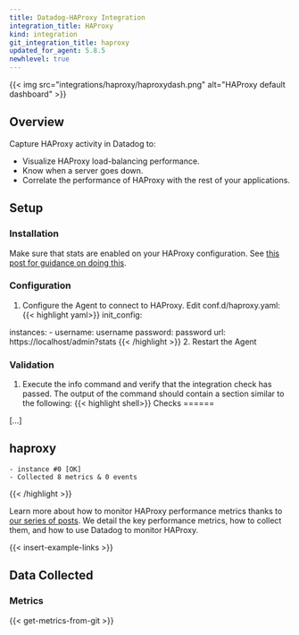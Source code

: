 ```yaml
---
title: Datadog-HAProxy Integration
integration_title: HAProxy
kind: integration
git_integration_title: haproxy
updated_for_agent: 5.8.5
newhlevel: true
---
```


{{< img src="integrations/haproxy/haproxydash.png" alt="HAProxy default dashboard" >}}

## Overview

Capture HAProxy activity in Datadog to:

* Visualize HAProxy load-balancing performance.
* Know when a server goes down.
* Correlate the performance of HAProxy with the rest of your applications.

## Setup
### Installation

Make sure that stats are enabled on your HAProxy configuration. See [this post for guidance on doing this](https://www.datadoghq.com/blog/how-to-collect-haproxy-metrics/).

### Configuration

1.  Configure the Agent to connect to HAProxy. Edit conf.d/haproxy.yaml:
{{< highlight yaml>}}
init_config:

instances:
    -   username: username
        password: password
        url: https://localhost/admin?stats
{{< /highlight >}}
2.  Restart the Agent

### Validation

1.  Execute the info command and verify that the integration check has passed. The output of the command should contain a section similar to the following:
{{< highlight shell>}}
Checks
======

[...]

haproxy
-------
    - instance #0 [OK]
    - Collected 8 metrics & 0 events
{{< /highlight >}}

Learn more about how to monitor HAProxy performance metrics thanks to [our series of posts](https://www.datadoghq.com/blog/monitoring-haproxy-performance-metrics/). We detail the key performance metrics, how to collect them, and how to use Datadog to monitor HAProxy.

{{< insert-example-links >}}

## Data Collected
### Metrics

{{< get-metrics-from-git >}}

